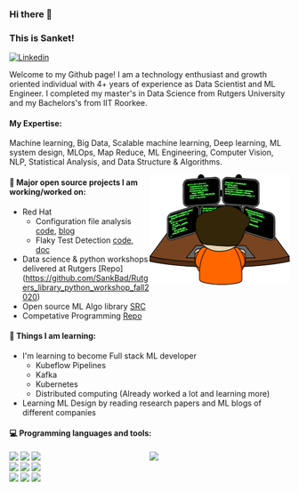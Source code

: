 ### Hi there 👋 
### This is Sanket!

[![Linkedin](https://img.shields.io/badge/-LinkedIn-blue?style=flat&logo=Linkedin&logoColor=white)](https://www.linkedin.com/in/sanketbadhe/)

Welcome to my Github page! I am a technology enthusiast and growth oriented individual with 4+ years of experience as Data Scientist and ML Engineer. I completed my master's in Data Science from Rutgers University and my Bachelors's from IIT Roorkee.

#### My Expertise:
Machine learning, Big Data, Scalable machine learning, Deep learning, ML system design, MLOps, Map Reduce, ML Engineering, Computer Vision, NLP, Statistical Analysis, and Data Structure & Algorithms.

<img align="right" alt="img" src="https://github.com/SankBad/SankBad/blob/main/coder.png" width="50%" height="auto" />


#### 🌱 Major open source projects I am working/worked on: 
- Red Hat
  - Configuration file analysis [code](https://github.com/aicoe-aiops/configuration-files-analysis), [blog](https://www.operate-first.cloud/data-science/configuration-files-analysis/docs/blog/configuration-file-analysis-blog.md)
  - Flaky Test Detection [code](https://www.operate-first.cloud/data-science/ocp-ci-analysis/notebooks/failure-type-classification/background/testgrid_flakiness_detection.ipynb), [doc](https://www.operate-first.cloud/data-science/ocp-ci-analysis/notebooks/failure-type-classification/)
- Data science & python workshops delivered at Rutgers [Repo] (https://github.com/SankBad/Rutgers_library_python_workshop_fall2020)
- Open source ML Algo library [SRC](https://github.com/SankBad/Data-Mining-Algorithms)
- Competative Programming [Repo](https://github.com/SankBad/Competative_Programming)

#### :muscle: Things I am learning:
- I'm learning to become Full stack ML developer
  - Kubeflow Pipelines 
  - Kafka
  - Kubernetes
  - Distributed computing (Already worked a lot and learning more)
- Learning ML Design by reading research papers and ML blogs of different companies

#### :computer: Programming languages and tools: 
<p>
	<img width="50%" align="right" src="https://github-readme-stats.vercel.app/api?username=SankBad&show_icons=true&hide_border=true" />

<code><img width="10%" src="https://www.vectorlogo.zone/logos/java/java-ar21.svg"></code>
<code><img width="10%" src="https://www.vectorlogo.zone/logos/python/python-ar21.svg"></code>
<code><img width="8%" src="https://www.vectorlogo.zone/logos/r-project/r-project-icon.svg"></code>
<br />
<code><img width="10%" src="https://www.vectorlogo.zone/logos/pocoo_flask/pocoo_flask-ar21.svg"></code>
<code><img width="10%" src="https://www.vectorlogo.zone/logos/mysql/mysql-ar21.svg"></code>
<code><img width="10%" src="https://www.vectorlogo.zone/logos/mongodb/mongodb-ar21.svg"></code>
<br />
<code><img width="10%" src="https://www.vectorlogo.zone/logos/apache_spark/apache_spark-ar21.svg"></code>
<code><img width="10%" src="https://www.vectorlogo.zone/logos/apache_hadoop/apache_hadoop-ar21.svg"></code>
<code><img width="10%" src="https://www.vectorlogo.zone/logos/git-scm/git-scm-ar21.svg"></code>
</p>
